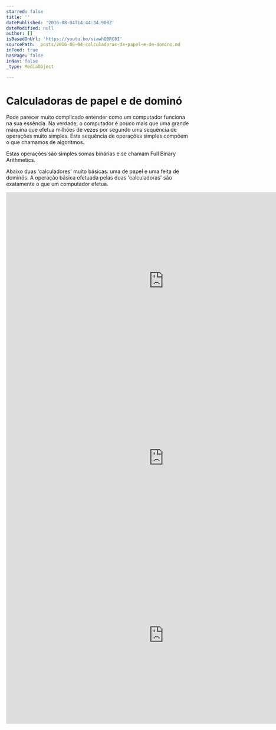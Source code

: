 ```yaml
---
starred: false
title: ''
datePublished: '2016-08-04T14:44:34.908Z'
dateModified: null
author: []
isBasedOnUrl: 'https://youtu.be/siawhQBRC8I'
sourcePath: _posts/2016-08-04-calculadoras-de-papel-e-de-domino.md
inFeed: true
hasPage: false
inNav: false
_type: MediaObject

---
```

# Calculadoras de papel e de dominó 

Pode parecer muito complicado entender como um computador funciona na sua essência. Na verdade, o computador é pouco mais que uma grande máquina que efetua milhões de vezes por segundo uma sequência de operações muito simples. Esta sequência de operações simples compõem o que chamamos de algoritmos.

Estas operações são simples somas binárias e se chamam Full Binary Arithmetics.

Abaixo duas 'calculadores' muito básicas: uma de papel e uma feita de dominós. A operação básica efetuada pelas duas 'calculadoras' são exatamente o que um computador efetua.

<iframe src="https://cdn.embedly.com/widgets/media.html?src=https%3A%2F%2Fwww.youtube.com%2Fembed%2FsiawhQBRC8I%3Ffeature%3Doembed&amp;url=http%3A%2F%2Fwww.youtube.com%2Fwatch%3Fv%3DsiawhQBRC8I&amp;image=https%3A%2F%2Fi.ytimg.com%2Fvi%2FsiawhQBRC8I%2Fhqdefault.jpg&amp;key=b7d04c9b404c499eba89ee7072e1c4f7&amp;type=text%2Fhtml&amp;schema=youtube" width="854" height="480" scrolling="no" frameborder="0" allowfullscreen="" style=""></iframe>

<iframe src="https://cdn.embedly.com/widgets/media.html?src=https%3A%2F%2Fwww.youtube.com%2Fembed%2FlNuPy-r1GuQ%3Ffeature%3Doembed&amp;url=http%3A%2F%2Fwww.youtube.com%2Fwatch%3Fv%3DlNuPy-r1GuQ&amp;image=https%3A%2F%2Fi.ytimg.com%2Fvi%2FlNuPy-r1GuQ%2Fhqdefault.jpg&amp;key=b7d04c9b404c499eba89ee7072e1c4f7&amp;type=text%2Fhtml&amp;schema=youtube" width="854" height="480" scrolling="no" frameborder="0" allowfullscreen="" style=""></iframe>

<iframe src="https://cdn.embedly.com/widgets/media.html?src=https%3A%2F%2Fwww.youtube.com%2Fembed%2FOpLU__bhu2w%3Ffeature%3Doembed&amp;url=http%3A%2F%2Fwww.youtube.com%2Fwatch%3Fv%3DOpLU__bhu2w&amp;image=https%3A%2F%2Fi.ytimg.com%2Fvi%2FOpLU__bhu2w%2Fhqdefault.jpg&amp;key=b7d04c9b404c499eba89ee7072e1c4f7&amp;type=text%2Fhtml&amp;schema=youtube" width="854" height="480" scrolling="no" frameborder="0" allowfullscreen="" style=""></iframe>